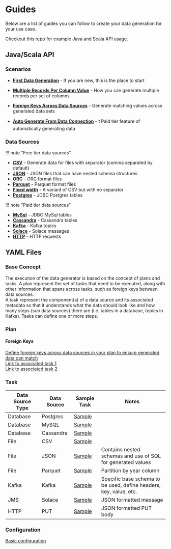 # Guides

Below are a list of guides you can follow to create your data generation for your use case.
  
Checkout this [repo](https://github.com/pflooky/data-caterer-example) for example Java and Scala API usage.

## Java/Scala API

### Scenarios

- __[First Data Generation]__ - If you are new, this is the place to start
- __[Multiple Records Per Column Value]__ - How you can generate multiple records per set of columns
- __[Foreign Keys Across Data Sources]__ - Generate matching values across generated data sets
- __[Auto Generate From Data Connection]__ - :exclamation: Paid tier feature of automatically generating data

  [First Data Generation]: scenario/first-data-generation.md
  [Multiple Records Per Column Value]: scenario/first-data-generation.md
  [Foreign Keys Across Data Sources]: scenario/first-data-generation.md
  [Auto Generate From Data Connection]: scenario/first-data-generation.md
  
### Data Sources

!!! note "Free tier data sources"

<div class="grid cards" markdown>

- __[CSV]__ - Generate data for files with separator (comma separated by default)
- __[JSON]__ - JSON files that can have nested schema structures
- __[ORC]__ - ORC format files
- __[Parquet]__ - Parquet format files
- __[Fixed width]__ - A variant of CSV but with no separator
- __[Postgres]__ - JDBC Postgres tables

</div>

  [CSV]: scenario/first-data-generation.md
  [JSON]: data-source/cassandra.md
  [ORC]: data-source/cassandra.md
  [Parquet]: data-source/cassandra.md
  [Fixed width]: data-source/cassandra.md
  [Postgres]: data-source/cassandra.md

!!! note "Paid tier data sources"

<div class="grid cards" markdown>

- __[MySql]__ - JDBC MySql tables
- __[Cassandra]__ - Cassandra tables
- __[Kafka]__ - Kafka topics
- __[Solace]__ - Solace messages
- __[HTTP]__ - HTTP requests

</div>

  [MySql]: data-source/cassandra.md
  [Cassandra]: data-source/cassandra.md
  [Kafka]: data-source/cassandra.md
  [Solace]: data-source/cassandra.md
  [Http]: data-source/cassandra.md

## YAML Files

### Base Concept

The execution of the data generator is based on the concept of plans and tasks. A plan represent the set of tasks that need to be executed, 
along with other information that spans across tasks, such as foreign keys between data sources.  
A task represent the component(s) of a data source and its associated metadata so that it understands what the data should look like 
and how many steps (sub data sources) there are (i.e. tables in a database, topics in Kafka). Tasks can define one or more steps.

### Plan

#### Foreign Keys

[Define foreign keys across data sources in your plan to ensure generated data can match](https://github.com/pflooky/data-caterer-example/blob/main/docker/data/custom/plan/foreign-key-example.yaml)  
[Link to associated task 1](https://github.com/pflooky/data-caterer-example/blob/main/docker/data/custom/task/file/json/json-account-task.yaml)  
[Link to associated task 2](https://github.com/pflooky/data-caterer-example/blob/main/docker/data/custom/task/jdbc/postgres/postgres-account-task.yaml)

### Task

| Data Source Type | Data Source | Sample Task                                                                                                                            | Notes                                                             |
|------------------|-------------|----------------------------------------------------------------------------------------------------------------------------------------|-------------------------------------------------------------------|
| Database         | Postgres    | [Sample](https://github.com/pflooky/data-caterer-example/blob/main/docker/data/custom/task/jdbc/postgres/postgres-account-task.yaml)   |                                                                   |
| Database         | MySQL       | [Sample](https://github.com/pflooky/data-caterer-example/blob/main/docker/data/custom/task/jdbc/mysql/mysql-account-task.yaml)         |                                                                   |
| Database         | Cassandra   | [Sample](https://github.com/pflooky/data-caterer-example/blob/main/docker/data/custom/task/cassandra/cassandra-customer-task.yaml)     |                                                                   |
| File             | CSV         | [Sample](https://github.com/pflooky/data-caterer-example/blob/main/docker/data/custom/task/file/csv/csv-transaction-task.yaml)         |                                                                   |
| File             | JSON        | [Sample](https://github.com/pflooky/data-caterer-example/blob/main/docker/data/custom/task/file/json/json-account-task.yaml)           | Contains nested schemas and use of SQL for generated values       |
| File             | Parquet     | [Sample](https://github.com/pflooky/data-caterer-example/blob/main/docker/data/custom/task/file/parquet/parquet-transaction-task.yaml) | Partition by year column                                          |
| Kafka            | Kafka       | [Sample](https://github.com/pflooky/data-caterer-example/blob/main/docker/data/custom/task/kafka/kafka-account-task.yaml)              | Specific base schema to be used, define headers, key, value, etc. |
| JMS              | Solace      | [Sample](https://github.com/pflooky/data-caterer-example/blob/main/docker/data/custom/task/jms/solace/jms-account-task.yaml)           | JSON formatted message                                            |
| HTTP             | PUT         | [Sample](https://github.com/pflooky/data-caterer-example/blob/main/docker/data/custom/task/http/http-account-task.yaml)                | JSON formatted PUT body                                           |


### Configuration

[Basic configuration](https://github.com/pflooky/data-caterer-example/blob/main/docker/data/custom/application.conf)
